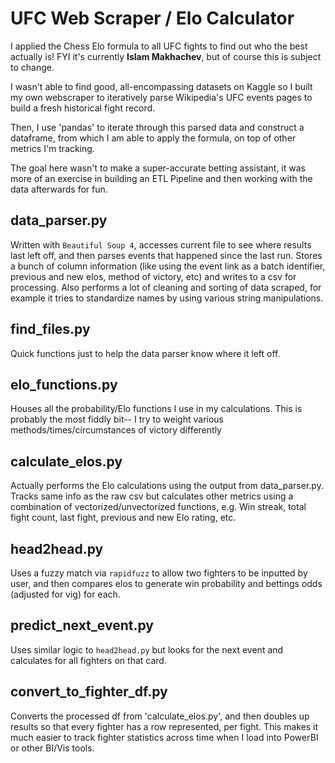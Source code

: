# UFC Web Scraper / Elo Calculator

I applied the Chess Elo formula to all UFC fights to find out who the best actually is! FYI it's currently **Islam Makhachev**, but of course this is subject to change.

I wasn't able to find good, all-encompassing datasets on Kaggle so I built my own webscraper to iteratively parse Wikipedia's UFC events pages to build a fresh historical fight record.

Then, I use 'pandas' to iterate through this parsed data and construct a dataframe, from which I am able to apply the formula, on top of other metrics I'm tracking.

The goal here wasn't to make a super-accurate betting assistant, it was more of an exercise in building an ETL Pipeline and then working with the data afterwards for fun.

## data_parser.py
Written with `Beautiful Soup 4`, accesses current file to see where results last left off, and then parses events that happened since the last run. Stores a bunch of column information (like using the event link as a batch identifier, previous and new elos, method of victory, etc) and writes to a csv for processing. Also performs a lot of cleaning and sorting of data scraped, for example it tries to standardize names by using various string manipulations.

## find_files.py
Quick functions just to help the data parser know where it left off.

## elo_functions.py
Houses all the probability/Elo functions I use in my calculations. This is probably the most fiddly bit-- I try to weight various methods/times/circumstances of victory differently

## calculate_elos.py
Actually performs the Elo calculations using the output from data_parser.py. Tracks same info as the raw csv but calculates other metrics using a combination of vectorized/unvectorized functions, e.g. Win streak, total fight count, last fight, previous and new Elo rating, etc.

## head2head.py
Uses a fuzzy match via `rapidfuzz` to allow two fighters to be inputted by user, and then compares elos to generate win probability and bettings odds (adjusted for vig) for each.

## predict_next_event.py
Uses similar logic to `head2head.py` but looks for the next event and calculates for all fighters on that card.

## convert_to_fighter_df.py
Converts the processed df from 'calculate_elos.py', and then doubles up results so that every fighter has a row represented, per fight. This makes it much easier to track fighter statistics across time when I load into PowerBI or other BI/Vis tools. 
